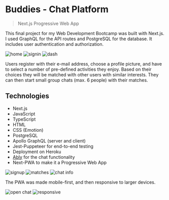 # Buddies - Chat Platform

> Next.js Progressive Web App

This final project for my Web Development Bootcamp was built with Next.js. I used GraphQL for the API routes and PostgreSQL for the database. It includes user authentication and authorization.

![home](https://user-images.githubusercontent.com/94120252/161439044-2fc215b0-c4a8-474e-a0d4-8908c3c042b7.png)
![signin](https://user-images.githubusercontent.com/94120252/161439050-3b78d031-448d-467b-94a4-8c3c845d4f1e.png)
![dash](https://user-images.githubusercontent.com/94120252/161439055-961c2a9a-cc2b-495c-b3cc-d67584341b33.png)

Users register with their e-mail address, choose a profile picture, and have to select a number of pre-defined activities they enjoy. Based on their choices they will be matched with other users with similar interests. They can then start small group chats (max. 6 people) with their matches.

## Technologies

- Next.js
- JavaScript
- TypeScript
- HTML
- CSS (Emotion)
- PostgreSQL
- Apollo GraphQL (server and client)
- Jest-Puppeteer for end-to-end testing
- Deployment on Heroku
- [Ably](https://ably.com/) for the chat functionality
- Next-PWA to make it a Progressive Web App

![signup](https://user-images.githubusercontent.com/94120252/161439104-4591dba8-04c0-4844-a838-ad19248d1777.png)
![matches](https://user-images.githubusercontent.com/94120252/161439072-91c7d6fb-f1d1-4270-8cdf-2dac2f61e9c9.png)
![chat info](https://user-images.githubusercontent.com/94120252/161440102-5f912d56-305e-440f-8322-404cd6530774.png)

The PWA was made mobile-first, and then responsive to larger devices.

![open chat](https://user-images.githubusercontent.com/94120252/161439735-f806d400-3399-4992-a8a6-45e4154e845a.png)
![responsive](https://user-images.githubusercontent.com/94120252/161440001-ef39e1bc-5bf0-45b2-a223-51e4577790b0.png)

